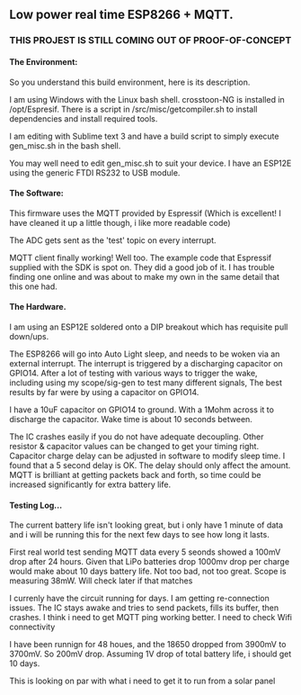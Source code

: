 ## Low power real time ESP8266 + MQTT.

### THIS PROJEST IS STILL COMING OUT OF PROOF-OF-CONCEPT

#### The Environment:
So you understand this build environment, here is its description.

I am using Windows with the Linux bash shell. crosstoon-NG is installed in /opt/Espresif.
There is a script in /src/misc/getcompiler.sh to install dependencies and install required tools.

I am editing with Sublime text 3 and have a build script to simply execute gen_misc.sh in the bash shell.

You may well need to edit gen_misc.sh to suit your device. I have an ESP12E using the generic FTDI RS232 to USB module.


#### The Software:
This firmware uses the MQTT provided by Espressif (Which is excellent! I have cleaned it up a little though, i like more readable code)

The ADC gets sent as the 'test' topic on every interrupt.

MQTT client finally working! Well too.
The example code that Espressif supplied with the SDK is spot on. They did a good job of it.
I has trouble finding one online and was about to make my own in the same detail that this one had.

#### The Hardware.
I am using an ESP12E soldered onto a DIP breakout which has requisite pull down/ups.

The ESP8266 will go into Auto Light sleep, and needs to be woken via an external interrupt.
The interrupt is triggered by a discharging capacitor on GPIO14.
After a lot of testing with various ways to trigger the wake, including using my scope/sig-gen to test many different signals,
The best results by far were by using a capacitor on GPIO14.

I have a 10uF capacitor on GPIO14 to ground. With a 1Mohm across it to discharge the capacitor.
Wake time is about 10 seconds between.

The IC crashes easily if you do not have adequate decoupling.
Other resistor & capacitor values can be changed to get your timing right.
Capacitor charge delay can be adjusted in software to modify sleep time.
I found that a 5 second delay is OK. The delay should only affect the amount.
MQTT is brilliant at getting packets back and forth, so time could be increased significantly for extra battery life.


#### Testing Log...

The current battery life isn't looking great, but i only have 1 minute of data and i will be running this for the next few days to see how long it lasts.

First real world test sending MQTT data every 5 seonds showed a 100mV drop after 24 hours.
Given that LiPo batteries drop 1000mv drop per charge would make about 10 days battery life.
Not too bad, not too great.
Scope is measuring 38mW. Will check later if that matches


I currenly have the circuit running for days.
I am getting re-connection issues. The IC stays awake and tries to send packets, fills its buffer, then crashes.
I think i need to get MQTT ping working better.
I need to check Wifi connectivity

I have been runnign for 48 houes, and the 18650 dropped from 3900mV to 3700mV.
So 200mV drop. Assuming 1V drop of total battery life, i should get 10 days.

This is looking on par with what i need to get it to run from a solar panel